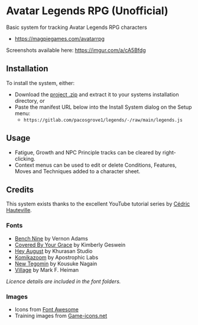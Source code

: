 # Avatar Legends RPG (Unofficial)

Basic system for tracking Avatar Legends RPG characters

* https://magpiegames.com/avatarrpg

Screenshots available here: https://imgur.com/a/cA5Bfdg

## Installation
To install the system, either:

* Download the [project .zip](https://gitlab.com/pacosgrove1/legends/-/archive/main/legends-main.zip) and extract it to your systems installation directory, or
* Paste the manifest URL below into the Install System dialog on the Setup menu:
  * `https://gitlab.com/pacosgrove1/legends/-/raw/main/legends.js`

## Usage
* Fatigue, Growth and NPC Principle tracks can be cleared by right-clicking.
* Context menus can be used to edit or delete Conditions, Features, Moves and Techniques added to a character sheet.

## Credits
This system exists thanks to the excellent YouTube tutorial series by [Cédric Hauteville](https://www.youtube.com/user/LieutenantRazak).

### Fonts
* [Bench Nine](https://www.fontsquirrel.com/fonts/benchnine) by Vernon Adams
* [Covered By Your Grace](https://fonts.google.com/specimen/Covered+By+Your+Grace?preview.text_type=alphabet&preview.size=37#standard-styles) by Kimberly Geswein
* [Hey August](https://www.behance.net/gallery/84310469/Free-Hey-August-Handwritten-Font) by Khurasan Studio
* [Komikazoom](https://www.1001fonts.com/komikazoom-font.html) by Apostrophic Labs
* [New Tegomin](https://fonts.google.com/specimen/New+Tegomin?preview.text_type=alphabet&preview.size=37&query=new+tegomin) by Kousuke Nagain
* [Village](https://www.dafont.com/prisoner.font) by Mark F. Heiman

_Licence details are included in the font folders._

### Images
* Icons from [Font Awesome](https://fontawesome.com/)
* Training images from [Game-icons.net](https://game-icons.net/)
